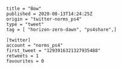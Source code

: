 ```
title = "Bow"
published = 2020-08-13T14:24:25Z
origin = "twitter-norms_ps4"
type = "tweet"
tag = [ "horizon-zero-dawn", "ps4share",]

[twitter]
account = "norms_ps4"
first_tweet = "1293916321327935488"
retweets = 1
favourites = 0
```

<p class='image'><img src='https://mnf.m17s.net/2020/08/13/EfTqCVLU4AMCanG.jpg' alt=''></p>


